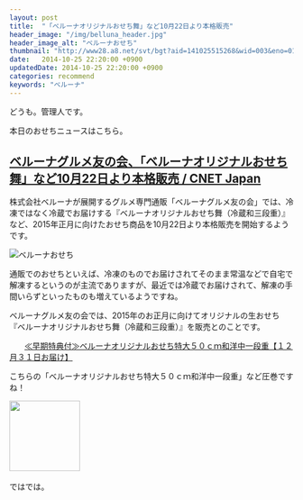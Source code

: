 ```yaml
---
layout: post
title:  "「ベルーナオリジナルおせち舞」など10月22日より本格販売"
header_image: "/img/belluna_header.jpg"
header_image_alt: "ベルーナおせち"
thumbnail: "http://www28.a8.net/svt/bgt?aid=141025515268&wid=003&eno=01&mid=s00000009463001011000&mc=1"
date:   2014-10-25 22:20:00 +0900
updatedDate: 2014-10-25 22:20:00 +0900
categories: recommend
keywords: "ベルーナ"
---
```


どうも。管理人です。

本日のおせちニュースはこちら。

<!-- more -->

## [ベルーナグルメ友の会、「ベルーナオリジナルおせち舞」など10月22日より本格販売 / CNET Japan](http://japan.cnet.com/release/30084367/)

株式会社ベルーナが展開するグルメ専門通販「ベルーナグルメ友の会」では、冷凍ではなく冷蔵でお届けする『ベルーナオリジナルおせち舞（冷蔵和三段重）』など、2015年正月に向けたおせち商品を10月22日より本格販売を開始するようです。

![ベルーナおせち](http://im.belluna.jp/gourmet/02/012101/pg/osechi/141003/title_01.jpg)

通販でのおせちといえば、冷凍のものでお届けされてそのまま常温などで自宅で解凍するというのが主流でありますが、最近では冷蔵でお届けされて、解凍の手間いらずといったものも増えているようですね。

ベルーナグルメ友の会では、2015年のお正月に向けてオリジナルの生おせち『ベルーナオリジナルおせち舞（冷蔵和三段重）』を販売とのことです。

<a href="http://px.a8.net/svt/ejp?a8mat=2BYNZF+4FK8G2+210M+BWGDT&a8ejpredirect=http%3A%2F%2Fbelluna-gourmet.com%2F02%2F012101%2Fpg%2Fosechi%2Fyui%2F" target="_blank">
<img border="0" alt="" src="http://im.belluna.jp/gourmet/02/012101/pg/osechi/140829/yui_1.jpg"></a>
<img border="0" width="1" height="1" src="http://www13.a8.net/0.gif?a8mat=2BYNZF+4FK8G2+210M+BWGDT" alt="">

<a href="http://px.a8.net/svt/ejp?a8mat=2BYNZF+4FK8G2+210M+BWGDT&a8ejpredirect=http%3A%2F%2Fbelluna-gourmet.com%2F01%2F012101%2Fd%2FNE164%2F5000785%2Fgoods_detail%2F" target="_blank">
<img border="0" alt="" src="http://im.belluna.jp/gourmet/ph/G/7498/437498/DLARGE.JPG"></a>
<img border="0" width="1" height="1" src="http://www10.a8.net/0.gif?a8mat=2BYNZF+4FK8G2+210M+BWGDT" alt="">

<a href="http://px.a8.net/svt/ejp?a8mat=2BYNZF+4FK8G2+210M+BWGDT&a8ejpredirect=http%3A%2F%2Fbelluna-gourmet.com%2F01%2F012101%2Fd%2FNE164%2F5000798%2Fgoods_detail%2F" target="_blank">
<img border="0" alt="" src="http://im.belluna.jp/gourmet/ph/G/7504/437504/DLARGE.JPG"></a>
<img border="0" width="1" height="1" src="http://www10.a8.net/0.gif?a8mat=2BYNZF+4FK8G2+210M+BWGDT" alt="">
<a href="http://px.a8.net/svt/ejp?a8mat=2BYNZF+4FK8G2+210M+BWGDT&a8ejpredirect=http%3A%2F%2Fbelluna-gourmet.com%2F01%2F012101%2Fd%2FNE164%2F5000798%2Fgoods_detail%2F" target="_blank">
≪早期特典付≫ベルーナオリジナルおせち特大５０ｃｍ和洋中一段重【１２月３１日お届け】
</a>

こちらの「ベルーナオリジナルおせち特大５０ｃｍ和洋中一段重」など圧巻ですね！

<a href="http://px.a8.net/svt/ejp?a8mat=2BYNZF+4FK8G2+210M+64Z8X" target="_blank">
<img border="0" width="125" height="125" alt="" src="http://www23.a8.net/svt/bgt?aid=141025515268&wid=003&eno=01&mid=s00000009463001031000&mc=1"></a>
<img border="0" width="1" height="1" src="http://www18.a8.net/0.gif?a8mat=2BYNZF+4FK8G2+210M+64Z8X" alt="">

ではでは。